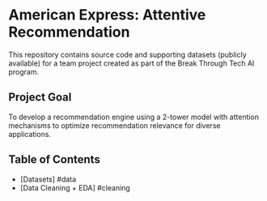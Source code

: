 # American Express: Attentive Recommendation

This repository contains source code and supporting datasets (publicly available) for a team project created as part of the Break Through Tech AI program. 

## Project Goal
To develop a recommendation engine using a 2-tower model with attention mechanisms to optimize recommendation relevance for diverse applications. 

## Table of Contents
- [Datasets] #data
- [Data Cleaning + EDA] #cleaning
